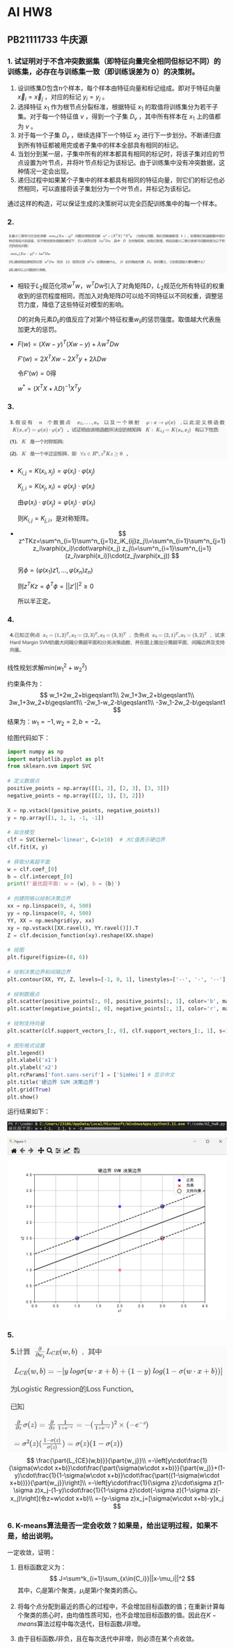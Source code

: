 # AI HW8

## PB21111733 牛庆源

### 1. 试证明对于不含冲突数据集（即特征向量完全相同但标记不同）的训练集，必存在与训练集一致（即训练误差为 0）的决策树。

1. 设训练集D包含n个样本，每个样本由特征向量和标记组成。即对于特征向量 $\vec{x}_i = \vec{x}_j$ ，对应的标记 $y_i=y_j$ 。
2. 选择特征 $x_1$ 作为根节点分裂标准，根据特征 $x_1$ 的取值将训练集分为若干子集。对于每一个特征值 $v$ ，得到一个子集 $D_v$ ，其中所有样本在 $x_1$ 上的值都为 $v$ 。
3. 对于每一个子集 $D_v$ ，继续选择下一个特征 $x_2$ 进行下一步划分。不断递归直到所有特征都被用完或者子集中的样本全部具有相同的标记。
4. 当划分到某一层，子集中所有的样本都具有相同的标记时，将该子集对应的节点设置为叶节点，并将叶节点标记为该标记。由于训练集中没有冲突数据，这种情况一定会出现。
5. 递归过程中如果某个子集中的样本都具有相同的特征向量，则它们的标记也必然相同，可以直接将该子集划分为一个叶节点，并标记为该标记。

通过这样的构造，可以保证生成的决策树可以完全匹配训练集中的每一个样本。



### 2.

![](img/AI_hw8_2.png)

* 相较于$L_2$规范化项$w^Tw$，$w^TDw$引入了对角矩阵$D$，$L_2$规范化所有特征的权重收到的惩罚程度相同，而加入对角矩阵$D$可以给不同特征以不同权重，调整惩罚力度，降低了这些特征对模型的影响。

  $D$的对角元素$D_{ii}$的值反应了对第$i$个特征权重$w_{ii}$的惩罚强度。取值越大代表施加更大的惩罚。

* $F(w)=(Xw-y)^T(Xw-y)+\lambda w^TDw$

  $F'(w)=2X^TXw-2X^Ty+2\lambda Dw$

  令$F'(w)=0$得

  $w^*=(X^TX+\lambda D)^{-1}X^Ty$



### 3.

![](img/AI_hw8_3.png)

* $K_{i,j}=K(x_i,x_j)=\varphi(x_i)\cdot \varphi(x_j)$

  $K_{j,i}=K(x_j,x_i)=\varphi(x_j)\cdot\varphi(x_i)$

  由$\varphi(x_i)\cdot \varphi(x_j)=\varphi(x_j)\cdot\varphi(x_i)$

  则$K_{i,j}=K_{j,i}$，是对称矩阵。

* $$
  z^TKz=\sum^n_{i=1}\sum^n_{j=1}z_iK_{ij}z_j\\=\sum^n_{i=1}\sum^n_{j=1}z_i\varphi(x_i)\cdot\varphi(x_j) z_j\\=\sum^n_{i=1}\sum^n_{j=1}(z_i\varphi(x_i))\cdot(z_j\varphi(x_j))
  $$

  另$\phi =(\varphi(x_1)z1,...,\varphi(x_n)z_n)$

  则$z^TKz=\phi^T\phi=||z'||^2\geqslant 0$

  所以半正定。



### 4.

![](img/AI_hw8_4.png)

线性规划求解$min(w_1^2+w_2^2)$

约束条件为：
$$
w_1+2w_2+b\geqslant1\\
2w_1+3w_2+b\geqslant1\\
3w_1+3w_2+b\geqslant1\\
-2w_1-w_2-b\geqslant1\\
-3w_1-2w_2-b\geqslant1
$$
结果为：$w_1=-1,w_2=2,b=-2$。

绘图代码如下：

```python
import numpy as np
import matplotlib.pyplot as plt
from sklearn.svm import SVC

# 定义数据点
positive_points = np.array([[1, 2], [2, 3], [3, 3]])
negative_points = np.array([[2, 1], [3, 2]])

X = np.vstack((positive_points, negative_points))
y = np.array([1, 1, 1, -1, -1])

# 拟合模型
clf = SVC(kernel='linear', C=1e10)  # 大C值表示硬边界
clf.fit(X, y)

# 获取分离超平面
w = clf.coef_[0]
b = clf.intercept_[0]
print(f'最优超平面: w = {w}, b = {b}')

# 创建网格以绘制决策边界
xx = np.linspace(0, 4, 500)
yy = np.linspace(0, 4, 500)
YY, XX = np.meshgrid(yy, xx)
xy = np.vstack([XX.ravel(), YY.ravel()]).T
Z = clf.decision_function(xy).reshape(XX.shape)

# 绘图
plt.figure(figsize=(8, 6))

# 绘制决策边界和间隔边界
plt.contour(XX, YY, Z, levels=[-1, 0, 1], linestyles=['--', '-', '--'], colors='k')

# 绘制数据点
plt.scatter(positive_points[:, 0], positive_points[:, 1], color='b', marker='o', label='正类')
plt.scatter(negative_points[:, 0], negative_points[:, 1], color='r', marker='x', label='负类')

# 绘制支持向量
plt.scatter(clf.support_vectors_[:, 0], clf.support_vectors_[:, 1], s=100, facecolors='none', edgecolors='k', label='支持向量')

# 图形格式设置
plt.legend()
plt.xlabel('x1')
plt.ylabel('x2')
plt.rcParams['font.sans-serif'] = ['SimHei'] # 显示中文
plt.title('硬边界 SVM 决策边界')
plt.grid(True)
plt.show()
```

运行结果如下：

![](img/AI_hw8_4_ans.png)

![](img/AI_hw8_4_pic.png)



### 5.

![](img/AI_hw8_5.png)
$$
\frac{\part{L_{CE}(w,b)}}{\part{w_j}}\\
=-\left[y\cdot\frac{1}{\sigma(w\cdot x+b)}\cdot\frac{\part{\sigma(w\cdot x+b)}}{\part{w_j}}+(1-y)\cdot\frac{1}{1-\sigma(w\cdot x+b)}\cdot\frac{\part{(1-\sigma(w\cdot x+b))}}{\part{w_j}}\right]\\
=-\left[y\cdot\frac{1}{\sigma z}\cdot\sigma z(1-\sigma z)x_j-(1-y)\cdot\frac{1}{1-\sigma z}\cdot(-\sigma z)(1-\sigma z)(-x_j)\right](令z=w\cdot x+b)\\
=-(y-\sigma z)x_j=[\sigma(w\cdot x+b)-y]x_j
$$


### 6. K-means算法是否一定会收敛？如果是，给出证明过程，如果不是，给出说明。

一定收敛，证明：

1. 目标函数定义为：
   $$
   J=\sum^k_{i=1}\sum_{x\in{C_i}}||x-\mu_i||^2
   $$
   其中，$C_i$是第$i$个聚类，$\mu_i$是第$i$个聚类的质心。

2. 将每个点分配到最近的质心的过程中，不会增加目标函数的值；在重新计算每个聚类的质心时，由均值性质可知，也不会增加目标函数的值。因此在$K-means$算法过程中每次迭代，目标函数$J$非增。

3. 由于目标函数$J$非负，且在每次迭代中非增，则必须在某个点收敛。
